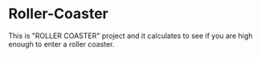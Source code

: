 # Roller-Coaster

This is "ROLLER COASTER" project and it calculates to see if you
are high enough to enter a roller coaster.
